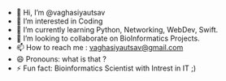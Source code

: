 - 👋 Hi, I’m @vaghasiyautsav
- 👀 I’m interested in Coding
- 🌱 I’m currently learning Python, Networking, WebDev, Swift.
- 💞️ I’m looking to collaborate on BioInformatics Projects.
- 📫 How to reach me : vaghasiyautsav@gmail.com
- 😄 Pronouns: what is that ?
- ⚡ Fun fact: Bioinformatics Scientist with Intrest in IT ;)

<!---
vaghasiyautsav/vaghasiyautsav is a ✨ special ✨ repository because its `README.md` (this file) appears on your GitHub profile.
You can click the Preview link to take a look at your changes.
--->
